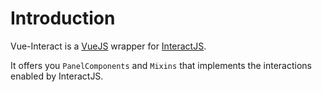 # Introduction

Vue-Interact is a [VueJS](https://vuejs.org) wrapper for [InteractJS](https://interactjs.io).

It offers you `PanelComponents` and `Mixins` that implements the interactions enabled by InteractJS.


